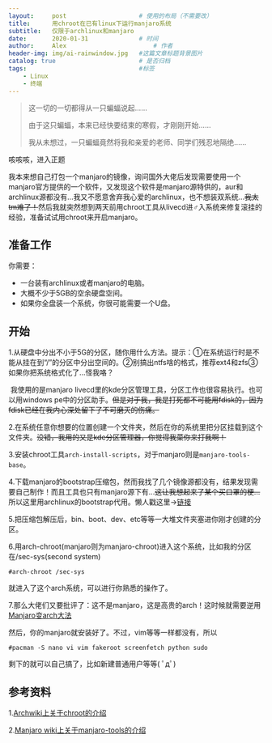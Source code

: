 ```yaml
---
layout:     post   				    # 使用的布局（不需要改）
title:      用chroot在已有linux下运行manjaro系统 
subtitle:   仅限于archlinux和manjaro
date:       2020-01-31 				# 时间
author:     Alex 						# 作者
header-img: img/ai-rainwindow.jpg 	#这篇文章标题背景图片
catalog: true 						# 是否归档
tags:								#标签
    - Linux
    - 终端
---
```




> 这一切的一切都得从一只蝙蝠说起......
>
> 由于这只蝙蝠，本来已经快要结束的寒假，才刚刚开始......
>
> 我从未想过，一只蝙蝠竟然将我和亲爱的老师、同学们残忍地隔绝......

咳咳咳，进入正题

我本来想自己打包一个manjaro的镜像，询问国外大佬后发现需要使用一个manjaro官方提供的一个软件，又发现这个软件是manjaro源特供的，aur和archlinux源都没有...我又不愿意舍弃我心爱的archlinux，也不想装双系统...~~我太tm难了！~~然后我就突然想到两天前用chroot工具从livecd进♂入系统来修复滚挂的经验，准备试试用chroot来开启manjaro。

## 准备工作

你需要：

- 一台装有archlinux或者manjaro的电脑。
- 大概不少于5GB的空余硬盘空间。
- 如果你全盘装一个系统，你很可能需要一个U盘。

## 开始

1.从硬盘中分出不小于5G的分区，随你用什么方法。提示：①在系统运行时是不能从挂在到“/”的分区中分出空间的。②别搞出ntfs啥的格式，推荐ext4和zfs③如果你把系统格式化了...怪我咯？

​	我使用的是manjaro livecd里的kde分区管理工具，分区工作也很容易执行。也可以用windows pe中的分区助手。~~但是对于我，我是打死都不可能用fdisk的，因为fdisk已经在我内心深处留下了不可磨灭的伤痛。~~    

2.在系统任意你想要的位置创建一个文件夹，然后在你的系统里把分区挂载到这个文件夹。~~没错，我用的又是kde分区管理器，你觉得我菜你来打我啊！~~    

3.安装chroot工具`arch-install-scripts`，对于manjaro则是`manjaro-tools-base`。    

4.下载manjaro的bootstrap压缩包，然而我找了几个镜像源都没有，结果发现需要自己制作！而且工具也只有manjaro源下有...~~这让我想起来了某个买口罩的梗...~~所以这里用archlinux的bootstrap代用。懒人戳这里→[链接](https://mirrors.ustc.edu.cn/archlinux/iso/2020.01.01/)    

5.把压缩包解压后，bin、boot、dev、etc等等一大堆文件夹塞进你刚才创建的分区。

6.用arch-chroot(manjaro则为manjaro-chroot)进入这个系统，比如我的分区在/sec-sys(second system)

```
#arch-chroot /sec-sys
```

就进入了这个arch系统，可以进行你熟悉的操作了。

7.那么大佬们又要批评了：这不是manjaro，这是高贵的arch！这时候就需要逆用[Manjaro变arch大法](https://alexander-huang.github.io/2019/08/16/%E8%AE%B0%E4%B8%80%E6%AC%A1manjaro%E5%8F%98arch%E7%9A%84%E5%A5%87%E5%A6%99%E7%BB%8F%E5%8E%86/)

然后，你的manjaro就安装好了。不过，vim等等一样都没有，所以

```
#pacman -S nano vi vim fakeroot screenfetch python sudo
```

剩下的就可以自己搞了，比如新建普通用户等等( ﾟдﾟ)

## 参考资料

1.[Archwiki上关于chroot的介绍](https://wiki.archlinux.org/index.php/Chroot)

2.[Manjaro wiki上关于manjaro-tools的介绍](https://wiki.manjaro.org/index.php?title=Manjaro-tools)
